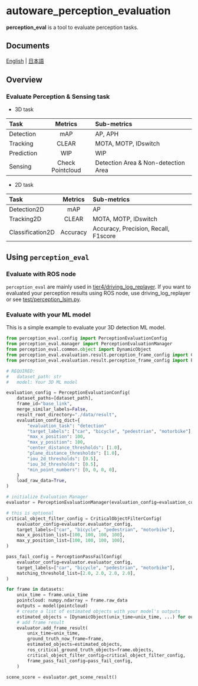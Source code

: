 # autoware_perception_evaluation

**perception_eval** is a tool to evaluate perception tasks.

## Documents

[English](docs/en/README.md) | [日本語](docs/ja/README.md)

## Overview

### Evaluate Perception & Sensing task

- 3D task

| Task       |     Metrics      | Sub-metrics                         |
| :--------- | :--------------: | :---------------------------------- |
| Detection  |       mAP        | AP, APH                             |
| Tracking   |      CLEAR       | MOTA, MOTP, IDswitch                |
| Prediction |       WIP        | WIP                                 |
| Sensing    | Check Pointcloud | Detection Area & Non-detection Area |

- 2D task

| Task             | Metrics  | Sub-metrics                          |
| :--------------- | :------: | :----------------------------------- |
| Detection2D      |   mAP    | AP                                   |
| Tracking2D       |  CLEAR   | MOTA, MOTP, IDswitch                 |
| Classification2D | Accuracy | Accuracy, Precision, Recall, F1score |

## Using `perception_eval`

### Evaluate with ROS node

`perception_eval` are mainly used in [tier4/driving_log_replayer](https://github.com/tier4/driving_log_replayer).
If you want to evaluated your perception results using ROS node, use driving_log_replayer or see [test/perception_lsim.py](./perception_eval/test/perception_lsim.py).

### Evaluate with your ML model

This is a simple example to evaluate your 3D detection ML model.

```python
from perception_eval.config import PerceptionEvaluationConfig
from perception_eval.manager import PerceptionEvaluationManager
from perception_eval.common.object import DynamicObject
from perception_eval.evaluation.result.perception_frame_config import CriticalObjectFilterConfig
from perception_eval.evaluation.result.perception_frame_config import PerceptionPassFailConfig

# REQUIRED:
#   dataset_path: str
#   model: Your 3D ML model

evaluation_config = PerceptionEvaluationConfig(
    dataset_paths=[dataset_path],
    frame_id="base_link",
    merge_similar_labels=False,
    result_root_directory="./data/result",
    evaluation_config_dict={
        "evaluation_task": "detection"
        "target_labels": ["car", "bicycle", "pedestrian", "motorbike"],
        "max_x_position": 100,
        "max_y_position": 100,
        "center_distance_thresholds": [1.0],
        "plane_distance_thresholds": [1.0],
        "iou_2d_thresholds": [0.5],
        "iou_3d_thresholds": [0.5],
        "min_point_numbers": [0, 0, 0, 0],
    }
    load_raw_data=True,
)

# initialize Evaluation Manager
evaluator = PerceptionEvaluationManager(evaluation_config=evaluation_config)

# this is optional
critical_object_filter_config = CriticalObjectFilterConfig(
    evaluator_config=evaluator.evaluator_config,
    target_labels=["car", "bicycle", "pedestrian", "motorbike"],
    max_x_position_list=[100, 100, 100, 100],
    max_y_position_list=[100, 100, 100, 100],
)

pass_fail_config = PerceptionPassFailConfig(
    evaluator_config=evaluator.evaluator_config,
    target_labels=["car", "bicycle", "pedestrian", "motorbike"],
    matching_threshold_list=[2.0, 2.0, 2.0, 2.0],
)

for frame in datasets:
    unix_time = frame.unix_time
    pointcloud: numpy.ndarray = frame.raw_data
    outputs = model(pointcloud)
    # create a list of estimated objects with your model's outputs
    estimated_objects = [DynamicObject(unix_time=unix_time, ...) for out in outputs]
    # add frame result
    evaluator.add_frame_result(
        unix_time=unix_time,
        ground_truth_now_frame=frame,
        estimated_objects=estimated_objects,
        ros_critical_ground_truth_objects=frame.objects,
        critical_object_filter_config=critical_object_filter_config,
        frame_pass_fail_config=pass_fail_config,
    )

scene_score = evaluator.get_scene_result()
```
